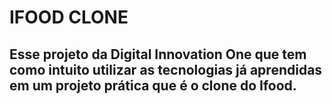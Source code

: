 # IFOOD CLONE 

## Esse projeto da Digital Innovation One que tem como intuito utilizar as tecnologias já aprendidas em um projeto prática que é o clone do Ifood.
